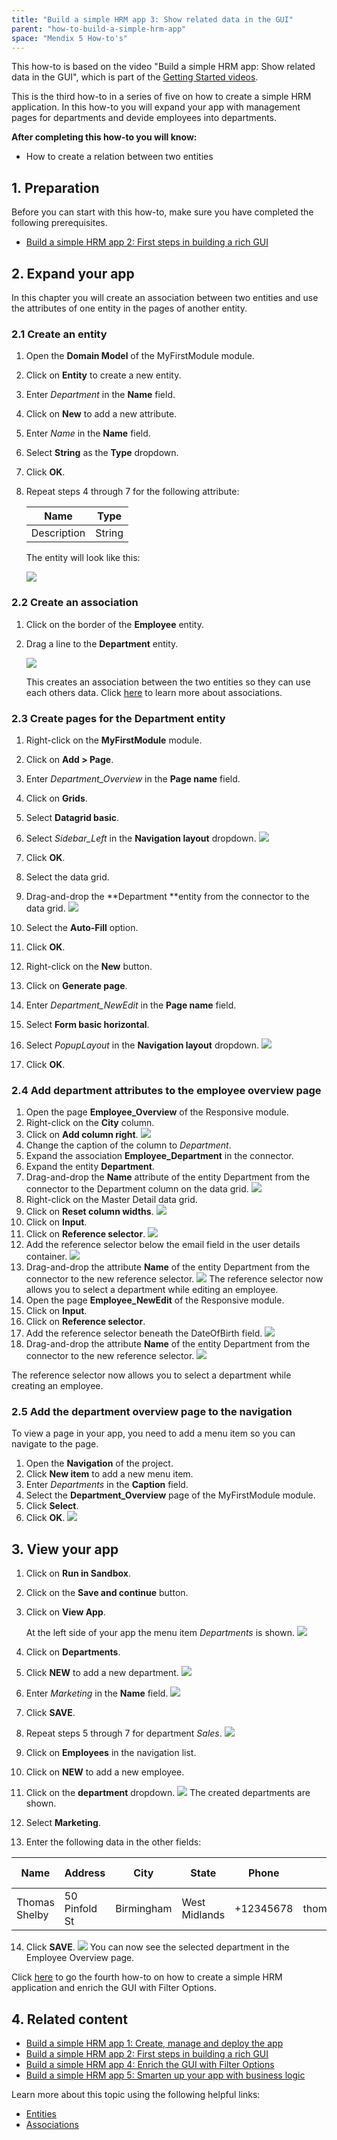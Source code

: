 ```yaml
---
title: "Build a simple HRM app 3: Show related data in the GUI"
parent: "how-to-build-a-simple-hrm-app"
space: "Mendix 5 How-to's"
---
```


This how-to is based on the video "Build a simple HRM app: Show related data in the GUI", which is part of the [Getting Started videos](http://gettingstarted.mendixcloud.com/link/courses/gettingstarted).

This is the third how-to in a series of five on how to create a simple HRM application. In this how-to you will expand your app with management pages for departments and devide employees into departments.

**After completing this how-to you will know:**

*   How to create a relation between two entities

## 1. Preparation

Before you can start with this how-to, make sure you have completed the following prerequisites.

*   [Build a simple HRM app 2: First steps in building a rich GUI](/howto50/build-a-simple-hrm-app-2-first-steps-in-building-a-rich-gui)

## 2\. Expand your app

In this chapter you will create an association between two entities and use the attributes of one entity in the pages of another entity.

### 2.1 Create an entity

1.  Open the **Domain Model** of the MyFirstModule module.
2.  Click on **Entity** to create a new entity.
3.  Enter _Department_ in the **Name** field.
4.  Click on **New** to add a new attribute.
5.  Enter _Name_ in the **Name** field.
6.  Select **String** as the **Type** dropdown.
7.  Click **OK**.
8.  Repeat steps 4 through 7 for the following attribute:

    <table><thead><tr><th class="confluenceTh">Name</th><th class="confluenceTh">Type</th></tr></thead><tbody><tr><td class="confluenceTd">Description</td><td class="confluenceTd">String</td></tr></tbody></table>

    The entity will look like this:

    ![](attachments/14091713/14876673.png)

### 2.2 Create an association

1.  Click on the border of the **Employee** entity.
2.  Drag a line to the **Department** entity.

    ![](attachments/14091713/14876674.png)

    This creates an association between the two entities so they can use each others data. Click [here](/refguide5/associations) to learn more about associations. 

### 2.3 Create pages for the Department entity

1.  Right-click on the **MyFirstModule** module.
2.  Click on **Add > Page**.
3.  Enter _Department_Overview_ in the **Page name** field.
4.  Click on **Grids**.
5.  Select **Datagrid basic**.
6.  Select _Sidebar_Left_ in the **Navigation layout** dropdown.
    ![](attachments/14091713/14876675.png)

7.  Click **OK**.
8.  Select the data grid.
9.  Drag-and-drop the **Department **entity from the connector to the data grid.
    ![](attachments/14091713/14876676.png) 
10.  Select the **Auto-Fill** option.
11.  Click **OK**.
12.  Right-click on the **New** button.
13.  Click on **Generate page**.
14.  Enter _Department_NewEdit_ in the **Page name** field.
15.  Select **Form basic horizontal**.
16.  Select _PopupLayout_ in the **Navigation layout** dropdown.
    ![](attachments/14091713/14876677.png) 

17.  Click **OK**.

### 2.4 Add department attributes to the employee overview page

1.  Open the page **Employee_Overview** of the Responsive module.
2.  Right-click on the **City** column.
3.  Click on **Add column right**.
    ![](attachments/14091713/14876678.png)
4.  Change the caption of the column to _Department_.
5.  Expand the association **Employee_Department** in the connector.
6.  Expand the entity **Department**. 
7.  Drag-and-drop the **Name** attribute of the entity Department from the connector to the Department column on the data grid.
    ![](attachments/14091713/14876679.png) 
8.  Right-click on the Master Detail data grid.
9.  Click on **Reset column widths**.
    ![](attachments/14091713/14876680.png) 
10.  Click on **Input**.
11.  Click on **Reference selector**.
    ![](attachments/14091713/14876682.png) 
12.  Add the reference selector below the email field in the user details container.
    ![](attachments/14091713/14876685.png)
13.  Drag-and-drop the attribute **Name** of the entity Department from the connector to the new reference selector.
    ![](attachments/14091713/14876684.png)
    The reference selector now allows you to select a department while editing an employee.
14.  Open the page **Employee_NewEdit** of the Responsive module. 
15.  Click on **Input**.
16.  Click on **Reference selector**.
17.  Add the reference selector beneath the DateOfBirth field.
    ![](attachments/14091713/14876686.png) 
18.  Drag-and-drop the attribute **Name** of the entity Department from the connector to the new reference selector.
    ![](attachments/14091713/14876687.png)

The reference selector now allows you to select a department while creating an employee.

### 2.5 Add the department overview page to the navigation

To view a page in your app, you need to add a menu item so you can navigate to the page.

1.  Open the **Navigation** of the project.
2.  Click **New item** to add a new menu item.
3.  Enter _Departments_ in the **Caption** field.
4.  Select the **Department_Overview** page of the MyFirstModule module.
5.  Click **Select**.
6.  Click **OK**.
    ![](attachments/14091713/14876688.png)  

## 3\. View your app

1.  Click on **Run in Sandbox**.
2.  Click on the **Save and continue** button.
3.  Click on **View App**.

    At the left side of your app the menu item _Departments_ is shown.
    ![](attachments/14091713/14876689.png) 
4.  Click on **Departments**.
5.  Click **NEW** to add a new department.
    ![](attachments/14091713/14876690.png) 
6.  Enter _Marketing_ in the **Name** field.
    ![](attachments/14091713/14876691.png)
7.  Click **SAVE**.
8.  Repeat steps 5 through 7 for department _Sales_.
    ![](attachments/14091713/14876692.png)
9.  Click on **Employees** in the navigation list.
10.  Click on **NEW** to add a new employee.
11.  Click on the **department** dropdown.
    ![](attachments/14091713/14876693.png)
    The created departments are shown.
12.  Select **Marketing**.
13.  Enter the following data in the other fields:

<table><thead><tr><th class="confluenceTh">Name</th><th class="confluenceTh">Address</th><th class="confluenceTh">City</th><th class="confluenceTh">State</th><th colspan="1" class="confluenceTh">Phone</th><th colspan="1" class="confluenceTh">Email</th><th colspan="1" class="confluenceTh">Date of birth</th></tr></thead><tbody><tr><td class="confluenceTd">Thomas Shelby</td><td class="confluenceTd"><span>50 Pinfold St</span></td><td class="confluenceTd">Birmingham</td><td class="confluenceTd">West Midlands</td><td colspan="1" class="confluenceTd">+12345678</td><td colspan="1" class="confluenceTd">thomas@shelby.com</td><td colspan="1" class="confluenceTd">5/25/1976</td></tr></tbody></table>

14.  Click **SAVE**.
    ![](attachments/14091713/14876694.png)
    You can now see the selected department in the Employee Overview page.

Click [here](/howto50/build-a-simple-hrm-app-4-enrich-the-gui-with-filter-options) to go the fourth how-to on how to create a simple HRM application and enrich the GUI with Filter Options.

## 4\. Related content

*   [Build a simple HRM app 1: Create, manage and deploy the app](/howto50/build-a-simple-hrm-app-1-create-manage-and-deploy-the-app)
*   [Build a simple HRM app 2: First steps in building a rich GUI](/howto50/build-a-simple-hrm-app-2-first-steps-in-building-a-rich-gui)
*   [Build a simple HRM app 4: Enrich the GUI with Filter Options](/howto50/build-a-simple-hrm-app-4-enrich-the-gui-with-filter-options)
*   [Build a simple HRM app 5: Smarten up your app with business logic](/howto50/build-a-simple-hrm-app-5-smarten-up-your-app-with-business-logic)

Learn more about this topic using the following helpful links:

*   [Entities](/refguide5/entities)
*   [Associations](/refguide5/associations)
